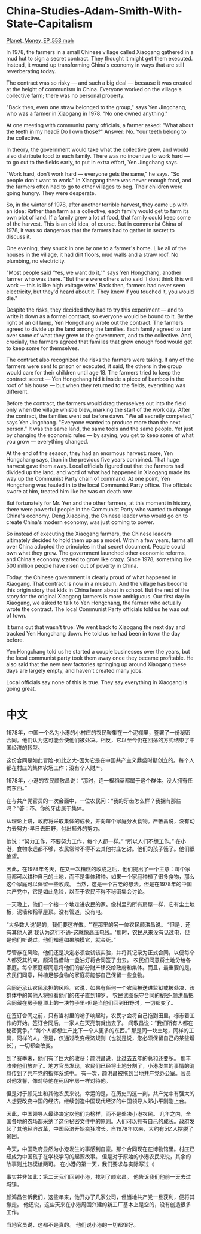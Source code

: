 # China-Studies-Adam-Smith-With-State-Capitalism

[Planet_Money_EP_553.mph](https://raw.github.com/mkrupczak3/China-Studies-Adam-Smith-With-State-Capitalism/blob/master/20180207_pmoney_pmpodrerun337-609e2992-25b5-4d9f-8714-3a4b7ab351d1.mp3_bc241093a5c88ad4d3cfa87d09eaf65e_17222705.mp3)

In 1978, the farmers in a small Chinese village called Xiaogang gathered in a mud hut to sign a secret contract. They thought it might get them executed. Instead, it wound up transforming China's economy in ways that are still reverberating today. 


The contract was so risky — and such a big deal — because it was created at the height of communism in China. Everyone worked on the village's collective farm; there was no personal property. 


"Back then, even one straw belonged to the group," says Yen Jingchang, who was a farmer in Xiaogang in 1978. "No one owned anything." 


At one meeting with communist party officials, a farmer asked: "What about the teeth in my head? Do I own those?" Answer: No. Your teeth belong to the collective. 


In theory, the government would take what the collective grew, and would also distribute food to each family. There was no incentive to work hard — to go out to the fields early, to put in extra effort, Yen Jingchang says. 


"Work hard, don't work hard — everyone gets the same," he says. "So people don't want to work." 
In Xiaogang there was never enough food, and the farmers often had to go to other villages to beg. Their children were going hungry. They were desperate. 


So, in the winter of 1978, after another terrible harvest, they came up with an idea: Rather than farm as a collective, each family would get to farm its own plot of land. If a family grew a lot of food, that family could keep some of the harvest. 
This is an old idea, of course. But in communist China of 1978, it was so dangerous that the farmers had to gather in secret to discuss it. 


One evening, they snuck in one by one to a farmer's home. Like all of the houses in the village, it had dirt floors, mud walls and a straw roof. No plumbing, no electricity. 


"Most people said 'Yes, we want do it,' " says Yen Hongchang, another farmer who was there. "But there were others who said 'I dont think this will work — this is like high voltage wire.' Back then, farmers had never seen electricity, but they'd heard about it. They knew if you touched it, you would die." 


Despite the risks, they decided they had to try this experiment — and to write it down as a formal contract, so everyone would be bound to it. By the light of an oil lamp, Yen Hongchang wrote out the contract. 
The farmers agreed to divide up the land among the families. Each family agreed to turn over some of what they grew to the government, and to the collective. And, crucially, the farmers agreed that families that grew enough food would get to keep some for themselves. 


The contract also recognized the risks the farmers were taking. If any of the farmers were sent to prison or executed, it said, the others in the group would care for their children until age 18. 
The farmers tried to keep the contract secret — Yen Hongchang hid it inside a piece of bamboo in the roof of his house — but when they returned to the fields, everything was different. 


Before the contract, the farmers would drag themselves out into the field only when the village whistle blew, marking the start of the work day. After the contract, the families went out before dawn. 
"We all secretly competed," says Yen Jingchang. "Everyone wanted to produce more than the next person." 
It was the same land, the same tools and the same people. Yet just by changing the economic rules — by saying, you get to keep some of what you grow — everything changed. 


At the end of the season, they had an enormous harvest: more, Yen Hongchang says, than in the previous five years combined. 
That huge harvest gave them away. Local officials figured out that the farmers had divided up the land, and word of what had happened in Xiaogang made its way up the Communist Party chain of command. 
At one point, Yen Hongchang was hauled in to the local Communist Party office. The officials swore at him, treated him like he was on death row. 


But fortunately for Mr. Yen and the other farmers, at this moment in history, there were powerful people in the Communist Party who wanted to change China's economy. Deng Xiaoping, the Chinese leader who would go on to create China's modern economy, was just coming to power. 


So instead of executing the Xiaogang farmers, the Chinese leaders ultimately decided to hold them up as a model. 
Within a few years, farms all over China adopted the principles in that secret document. People could own what they grew. The government launched other economic reforms, and China's economy started to grow like crazy. Since 1978, something like 500 million people have risen out of poverty in China. 


Today, the Chinese government is clearly proud of what happened in Xiaogang. That contract is now in a museum. And the village has become this origin story that kids in China learn about in school. 
But the rest of the story for the original Xiaogang farmers is more ambiguous. 
Our first day in Xiaogang, we asked to talk to Yen Hongchang, the farmer who actually wrote the contract. The local Communist Party officials told us he was out of town. 


It turns out that wasn't true: We went back to Xiaogang the next day and tracked Yen Hongchang down. He told us he had been in town the day before. 


Yen Hongchang told us he started a couple businesses over the years, but the local communist party took them away once they became profitable. He also said that the new new factories springing up around Xiaogang these days are largely empty, and haven't created many jobs. 


Local officials say none of this is true. They say everything in Xiaogang is going great.

# 中文

1978年，中国一个名为小港的小村庄的农民聚集在一个泥棚里，签署了一份秘密合同。他们认为这可能会使他们被处决。相反，它以至今仍在回荡的方式结束了中国经济的转型。


这份合同是如此冒险-如此之大-因为它是在中国共产主义鼎盛时期创立的。每个人都在村庄的集体农场工作；没有个人财产。


1978年，小港的农民颜敬昌说：“那时，连一根稻草都属于这个群体。没人拥有任何东西。”


在与共产党官员的一次会面中，一位农民问：“我的牙齿怎么样？我拥有那些吗？”答：不。你的牙齿属于集体。


从理论上讲，政府将采取集体的成长，并向每个家庭分发食物。严敬昌说，没有动力去努力-早日去田野，付出额外的努力。


他说：“努力工作，不要努力工作，每个人都一样。” “所以人们不想工作。”
在小港，食物永远都不够，农民常常不得不去其他村庄乞讨。他们的孩子饿了。他们很绝望。


因此，在1978年冬天，在又一次糟糕的收成之后，他们提出了一个主意：每个家庭都可以耕种自己的土地，而不是集体耕种。如果一个家庭种植了很多食物，那么这个家庭可以保留一些收成。
当然，这是一个古老的想法。但是在1978年的中国共产党中，它是如此危险，以至于农民不得不秘密集会讨论。


一天晚上，他们一个接一个地走进农民的家。像村里的所有房屋一样，它有尘土地板，泥墙和稻草屋顶。没有管道，没有电。


“大多数人说'是的，我们要这样做。'”在那里的另一位农民颜洪昌说。 “但是，还有其他人说'我认为这行不通-这就像高压电线。'那时，农民从来没有见过电，但是他们听说过。他们知道如果触摸它，就会死。”


尽管存在风险，他们还是决定必须尝试该实验，并将其记录为正式合同，以便每个人都受其约束。颜鸿昌借助一盏油灯将合同签了出去。
农民们同意将土地分给各家庭。每个家庭都同意将他们的部分财产移交给政府和集体。而且，最重要的是，农民们同意，种植足够食物的家庭将能够自己保留一些食物。


合同还承认农民承担的风险。它说，如果有任何一个农民被送进监狱或被处决，该群体中的其他人将照看他们的孩子直到18岁。
农民试图保守合同的秘密-颜洪昌把合同藏在房子屋顶上的一块竹子里-但是当他们回到田野时，一切都变了。


在签订合同之前，只有当村里的哨子响起时，农民才会将自己拖到田里，标志着工作的开始。签订合同后，一家人在天亮前就出去了。
阎敬昌说：“我们所有人都在秘密竞争。” “每个人都想生产比下一个人更多的东西。”
那是同一块土地，同样的工具，同样的人。但是，仅通过改变经济规则（也就是说，您必须保留自己的某些增长），一切都会改变。


到了赛季末，他们有了巨大的收获：颜洪昌说，比过去五年的总和还要多。
那丰收使他们放弃了。地方官员发现，农民们已经将土地分割了，小港发生的事情的消息传到了共产党的指挥系统中。
有一次，颜洪昌被拖到当地共产党办公室。官员对他发誓，像对待他在死囚牢房一样对待他。


但是对于颜先生和其他农民来说，幸运的是，在历史的这一刻，共产党中有强大的人想要改变中国的经济。继续创造中国现代经济的中国领导人邓小平刚刚上台。


因此，中国领导人最终决定以他们为榜样，而不是处决小港农民。
几年之内，全国各地的农场都采纳了这份秘密文件中的原则。人们可以拥有自己的成长。政府发起了其他经济改革，中国经济开始疯狂增长。自1978年以来，大约有5亿人摆脱了贫困。


今天，中国政府显然为小港发生的事感到自豪。那个合同现在在博物馆里。村庄已经成为中国孩子在学校学习的起源故事。
但是对于原始的小港农民来说，其余的故事则比较模棱两可。
在小港的第一天，我们要求与实际写过《

事实并非如此：第二天我们回到小港，找到了颜宏昌。 他告诉我们他前一天去过城镇。


颜鸿昌告诉我们，这些年来，他开办了几家公司，但当地共产党一旦获利，便将其撤走。 他还说，这些天来在小港周围兴建的新工厂基本上是空的，没有创造很多工作。


当地官员说，这都不是真的。 他们说小港的一切都很好。

